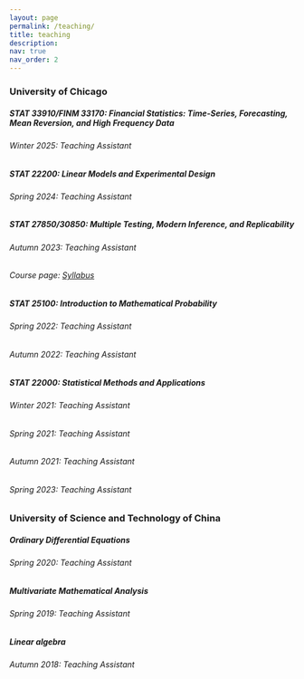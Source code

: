 ```yaml
---
layout: page
permalink: /teaching/
title: teaching
description:
nav: true
nav_order: 2
---
```


<h3 class="mt-4">University of Chicago</h3>

<div class="card mt-3">
  <div class="p-3">
    <div class="row">
      <div class="col-sm-10">
        <h5 class="font-weight-bold">STAT 33910/FINM 33170: Financial Statistics: Time-Series, Forecasting, Mean Reversion, and High Frequency Data</h5>
      </div>
    </div>
    <h6 class="font-italic mt-2 mt-sm-0">Winter 2025: Teaching Assistant</h6>
  </div>
</div>

<div class="card mt-3">
  <div class="p-3">
    <div class="row">
      <div class="col-sm-10">
        <h5 class="font-weight-bold">STAT 22200: Linear Models and Experimental Design</h5>
      </div>
    </div>
    <h6 class="font-italic mt-2 mt-sm-0">Spring 2024: Teaching Assistant</h6>
  </div>
</div>

<div class="card mt-3">
  <div class="p-3">
    <div class="row">
      <div class="col-sm-10">
        <h5 class="font-weight-bold">STAT 27850/30850: Multiple Testing, Modern Inference, and Replicability</h5>
      </div>
    </div>
    <h6 class="font-italic mt-2 mt-sm-0">Autumn 2023: Teaching Assistant</h6>
    <h6 class="font-italic mt-2 mt-sm-0">Course page: <a href="https://rinafb.github.io/teaching/27850_Autumn2023_syllabus.pdf" target="_blank">Syllabus</a></h6>
  </div>
</div>

<div class="card mt-3">
  <div class="p-3">
    <div class="row">
      <div class="col-sm-10">
        <h5 class="font-weight-bold">STAT 25100: Introduction to Mathematical Probability</h5>
      </div>
    </div>
    <h6 class="font-italic mt-2 mt-sm-0">Spring 2022: Teaching Assistant</h6>
    <h6 class="font-italic mt-2 mt-sm-0">Autumn 2022: Teaching Assistant</h6>
  </div>
</div>

<div class="card mt-3">
  <div class="p-3">
    <div class="row">
      <div class="col-sm-10">
        <h5 class="font-weight-bold">STAT 22000: Statistical Methods and Applications</h5>
      </div>
    </div>
    <h6 class="font-italic mt-2 mt-sm-0">Winter 2021: Teaching Assistant</h6>
    <h6 class="font-italic mt-2 mt-sm-0">Spring 2021: Teaching Assistant</h6>
    <h6 class="font-italic mt-2 mt-sm-0">Autumn 2021: Teaching Assistant</h6>
    <h6 class="font-italic mt-2 mt-sm-0">Spring 2023: Teaching Assistant</h6>
  </div>
</div>


<h3 class="mt-4">University of Science and Technology of China</h3>


<div class="card mt-3">
  <div class="p-3">
    <div class="row">
      <div class="col-sm-10">
        <h5 class="font-weight-bold">Ordinary Differential Equations</h5>
      </div>
    </div>
    <h6 class="font-italic mt-2 mt-sm-0">Spring 2020: Teaching Assistant</h6>
  </div>
</div>


<div class="card mt-3">
  <div class="p-3">
    <div class="row">
      <div class="col-sm-10">
        <h5 class="font-weight-bold">Multivariate Mathematical Analysis</h5>
      </div>
    </div>
    <h6 class="font-italic mt-2 mt-sm-0">Spring 2019: Teaching Assistant</h6>
  </div>
</div>

<div class="card mt-3">
  <div class="p-3">
    <div class="row">
      <div class="col-sm-10">
        <h5 class="font-weight-bold">Linear algebra</h5>
      </div>
    </div>
    <h6 class="font-italic mt-2 mt-sm-0">Autumn 2018: Teaching Assistant</h6>
  </div>
</div>
